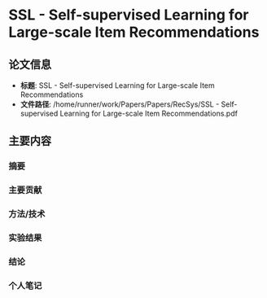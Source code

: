 # SSL - Self-supervised Learning for Large-scale Item Recommendations

## 论文信息
- **标题**: SSL - Self-supervised Learning for Large-scale Item Recommendations
- **文件路径**: /home/runner/work/Papers/Papers/RecSys/SSL - Self-supervised Learning for Large-scale Item Recommendations.pdf

## 主要内容

### 摘要


### 主要贡献


### 方法/技术


### 实验结果


### 结论


### 个人笔记


